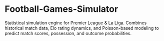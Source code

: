 # Football-Games-Simulator
Statistical simulation engine for Premier League &amp; La Liga. Combines historical match data, Elo rating dynamics, and Poisson-based modeling to predict match scores, possession, and outcome probabilities.
